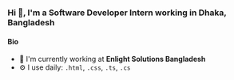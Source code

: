 ### Hi 👋, I'm a Software Developer Intern working in Dhaka, Bangladesh

#### Bio

- 🔭 I'm currently working at **Enlight Solutions Bangladesh**
- ⚙️ I use daily: `.html`, `.css`, `.ts`, `.cs`
